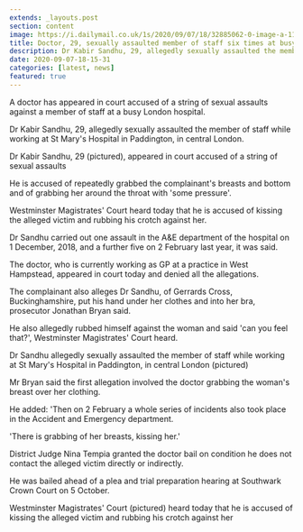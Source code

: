 ```yaml
---
extends: _layouts.post
section: content
image: https://i.dailymail.co.uk/1s/2020/09/07/18/32885062-0-image-a-11_1599498036772.jpg 
title: Doctor, 29, sexually assaulted member of staff six times at busy London hospital  
description: Dr Kabir Sandhu, 29, allegedly sexually assaulted the member of staff  while working at St Marys Hospital in Paddington, in central London. 
date: 2020-09-07-18-15-31 
categories: [latest, news] 
featured: true 
--- 
```

A doctor has appeared in court accused of a string of sexual assaults against a member of staff at a busy London hospital.

Dr Kabir Sandhu, 29, allegedly sexually assaulted the member of staff while working at St Mary's Hospital in Paddington, in central London.

Dr Kabir Sandhu, 29 (pictured), appeared in court accused of a string of sexual assaults

He is accused of repeatedly grabbed the complainant's breasts and bottom and of grabbing her around the throat with 'some pressure'.    

Westminster Magistrates' Court heard today that he is accused of kissing the alleged victim and rubbing his crotch against her. 

Dr Sandhu carried out one assault in the A&E department of the hospital on 1 December, 2018, and a further five on 2 February last year, it was said.  

The doctor, who is currently working as GP at a practice in West Hampstead, appeared in court today and denied all the allegations. 

The complainant also alleges Dr Sandhu, of Gerrards Cross, Buckinghamshire, put his hand under her clothes and into her bra, prosecutor Jonathan Bryan said.

He also allegedly rubbed himself against the woman and said 'can you feel that?', Westminster Magistrates' Court heard.  

Dr Sandhu allegedly sexually assaulted the member of staff while working at St Mary's Hospital in Paddington, in central London (pictured)

Mr Bryan said the first allegation involved the doctor grabbing the woman's breast over her clothing.

He added: 'Then on 2 February a whole series of incidents also took place in the Accident and Emergency department.

'There is grabbing of her breasts, kissing her.' 

District Judge Nina Tempia granted the doctor bail on condition he does not contact the alleged victim directly or indirectly. 

He was bailed ahead of a plea and trial preparation hearing at Southwark Crown Court on 5 October.   

Westminster Magistrates' Court (pictured) heard today that he is accused of kissing the alleged victim and rubbing his crotch against her

